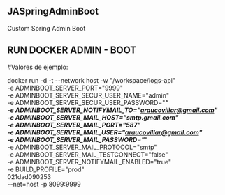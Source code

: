 ## JASpringAdminBoot

Custom Spring Admin Boot

## RUN DOCKER ADMIN - BOOT  

#Valores de ejemplo:

docker run -d -t --network host -w "/workspace/logs-api" \
-e ADMINBOOT_SERVER_PORT="9999" \
-e ADMINBOOT_SERVER_SECUR_USER_NAME="admin" \
-e ADMINBOOT_SERVER_SECUR_USER_PASSWORD="*****" \
-e ADMINBOOT_SERVER_NOTIFYMAIL_TO="araucovillar@gmail.com" \
-e ADMINBOOT_SERVER_MAIL_HOST="smtp.gmail.com" \
-e ADMINBOOT_SERVER_MAIL_PORT="587" \
-e ADMINBOOT_SERVER_MAIL_USER="araucovillar@gmail.com" \
-e ADMINBOOT_SERVER_MAIL_PASSWORD="*****" \
-e ADMINBOOT_SERVER_MAIL_PROTOCOL="smtp" \
-e ADMINBOOT_SERVER_MAIL_TESTCONNECT="false" \
-e ADMINBOOT_SERVER_NOTIFYMAIL_ENABLED="true" \
-e BUILD_PROFILE="prod" \
 021dad090253 \
--net=host -p 8099:9999 

